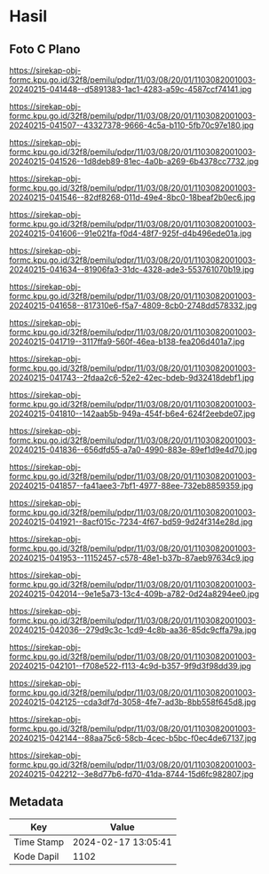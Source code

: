 # Hasil

## Foto C Plano

https://sirekap-obj-formc.kpu.go.id/32f8/pemilu/pdpr/11/03/08/20/01/1103082001003-20240215-041448--d5891383-1ac1-4283-a59c-4587ccf74141.jpg

https://sirekap-obj-formc.kpu.go.id/32f8/pemilu/pdpr/11/03/08/20/01/1103082001003-20240215-041507--43327378-9666-4c5a-b110-5fb70c97e180.jpg

https://sirekap-obj-formc.kpu.go.id/32f8/pemilu/pdpr/11/03/08/20/01/1103082001003-20240215-041526--1d8deb89-81ec-4a0b-a269-6b4378cc7732.jpg

https://sirekap-obj-formc.kpu.go.id/32f8/pemilu/pdpr/11/03/08/20/01/1103082001003-20240215-041546--82df8268-011d-49e4-8bc0-18beaf2b0ec6.jpg

https://sirekap-obj-formc.kpu.go.id/32f8/pemilu/pdpr/11/03/08/20/01/1103082001003-20240215-041606--91e021fa-f0d4-48f7-925f-d4b496ede01a.jpg

https://sirekap-obj-formc.kpu.go.id/32f8/pemilu/pdpr/11/03/08/20/01/1103082001003-20240215-041634--81906fa3-31dc-4328-ade3-553761070b19.jpg

https://sirekap-obj-formc.kpu.go.id/32f8/pemilu/pdpr/11/03/08/20/01/1103082001003-20240215-041658--817310e6-f5a7-4809-8cb0-2748dd578332.jpg

https://sirekap-obj-formc.kpu.go.id/32f8/pemilu/pdpr/11/03/08/20/01/1103082001003-20240215-041719--3117ffa9-560f-46ea-b138-fea206d401a7.jpg

https://sirekap-obj-formc.kpu.go.id/32f8/pemilu/pdpr/11/03/08/20/01/1103082001003-20240215-041743--2fdaa2c6-52e2-42ec-bdeb-9d32418debf1.jpg

https://sirekap-obj-formc.kpu.go.id/32f8/pemilu/pdpr/11/03/08/20/01/1103082001003-20240215-041810--142aab5b-949a-454f-b6e4-624f2eebde07.jpg

https://sirekap-obj-formc.kpu.go.id/32f8/pemilu/pdpr/11/03/08/20/01/1103082001003-20240215-041836--656dfd55-a7a0-4990-883e-89ef1d9e4d70.jpg

https://sirekap-obj-formc.kpu.go.id/32f8/pemilu/pdpr/11/03/08/20/01/1103082001003-20240215-041857--fa41aee3-7bf1-4977-88ee-732eb8859359.jpg

https://sirekap-obj-formc.kpu.go.id/32f8/pemilu/pdpr/11/03/08/20/01/1103082001003-20240215-041921--8acf015c-7234-4f67-bd59-9d24f314e28d.jpg

https://sirekap-obj-formc.kpu.go.id/32f8/pemilu/pdpr/11/03/08/20/01/1103082001003-20240215-041953--11152457-c578-48e1-b37b-87aeb97634c9.jpg

https://sirekap-obj-formc.kpu.go.id/32f8/pemilu/pdpr/11/03/08/20/01/1103082001003-20240215-042014--9e1e5a73-13c4-409b-a782-0d24a8294ee0.jpg

https://sirekap-obj-formc.kpu.go.id/32f8/pemilu/pdpr/11/03/08/20/01/1103082001003-20240215-042036--279d9c3c-1cd9-4c8b-aa36-85dc9cffa79a.jpg

https://sirekap-obj-formc.kpu.go.id/32f8/pemilu/pdpr/11/03/08/20/01/1103082001003-20240215-042101--f708e522-f113-4c9d-b357-9f9d3f98dd39.jpg

https://sirekap-obj-formc.kpu.go.id/32f8/pemilu/pdpr/11/03/08/20/01/1103082001003-20240215-042125--cda3df7d-3058-4fe7-ad3b-8bb558f645d8.jpg

https://sirekap-obj-formc.kpu.go.id/32f8/pemilu/pdpr/11/03/08/20/01/1103082001003-20240215-042144--88aa75c6-58cb-4cec-b5bc-f0ec4de67137.jpg

https://sirekap-obj-formc.kpu.go.id/32f8/pemilu/pdpr/11/03/08/20/01/1103082001003-20240215-042212--3e8d77b6-fd70-41da-8744-15d6fc982807.jpg


## Metadata

| Key        | Value               |
| ---------- | ------------------- |
| Time Stamp | 2024-02-17 13:05:41 |
| Kode Dapil | 1102                |




